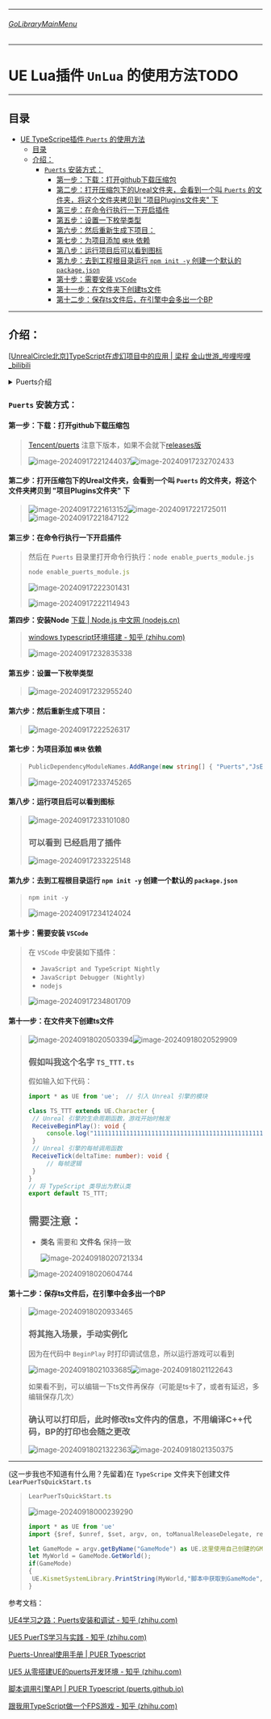 ___________________________________________________________________________________________
###### [GoLibraryMainMenu](../_LibraryMainMenu_.md)
___________________________________________________________________________________________
# UE  Lua插件 `UnLua` 的使用方法TODO


___________________________________________________________________________________________


## 目录

- [UE  TypeScripe插件 `Puerts` 的使用方法](#ue--typescripe插件-puerts-的使用方法)
  - [目录](#目录)
  - [介绍：](#介绍)
    - [`Puerts` 安装方式：](#puerts-安装方式)
      - [第一步：下载：打开github下载压缩包](#第一步下载打开github下载压缩包)
      - [第二步：打开压缩包下的Ureal文件夹，会看到一个叫 `Puerts` 的文件夹，将这个文件夹拷贝到 "项目Plugins文件夹" 下](#第二步打开压缩包下的ureal文件夹会看到一个叫-puerts-的文件夹将这个文件夹拷贝到-项目plugins文件夹-下)
      - [第三步：在命令行执行一下开启插件](#第三步在命令行执行一下开启插件)
      - [第五步：设置一下枚举类型](#第五步设置一下枚举类型)
      - [第六步：然后重新生成下项目：](#第六步然后重新生成下项目)
      - [第七步：为项目添加 `模块` 依赖](#第七步为项目添加-模块-依赖)
      - [第八步：运行项目后可以看到图标](#第八步运行项目后可以看到图标)
      - [第九步：去到工程根目录运行 `npm init -y` 创建一个默认的 `package.json`](#第九步去到工程根目录运行-npm-init--y-创建一个默认的-packagejson)
      - [第十步：需要安装 `VSCode`](#第十步需要安装-vscode)
      - [第十一步：在文件夹下创建ts文件](#第十一步在文件夹下创建ts文件)
      - [第十二步：保存ts文件后，在引擎中会多出一个BP](#第十二步保存ts文件后在引擎中会多出一个bp)


___________________________________________________________________________________________

## 介绍：

[[UnrealCircle北京\]TypeScript在虚幻项目中的应用 | 梁程 金山世游_哔哩哔哩_bilibili](https://www.bilibili.com/video/BV1ms4y1T7Q7/?spm_id_from=333.880.my_history.page.click&vd_source=9e1e64122d802b4f7ab37bd325a89e6c)

<details>
<summary>Puerts介绍</summary>

>
>
>### 和Lua的对比
>
>![image-20240917220016964](./Image/UE_TypeScripe_Puerts/image-20240917220016964.png)
>

------

</details>



### `Puerts` 安装方式：

#### 第一步：下载：打开github下载压缩包

> [Tencent/puerts](https://github.com/Tencent/puerts)
> 注意下版本，如果不会就下[releases版](https://github.com/Tencent/puerts/releases)
>
> ![image-20240917221244037](./Image/UE_TypeScripe_Puerts/image-20240917221244037.png)![image-20240917232702433](./Image/UE_TypeScripe_Puerts/image-20240917232702433.png)

#### 第二步：打开压缩包下的Ureal文件夹，会看到一个叫 `Puerts` 的文件夹，将这个文件夹拷贝到 "项目Plugins文件夹" 下

> ![image-20240917221613152](./Image/UE_TypeScripe_Puerts/image-20240917221613152.png)![image-20240917221725011](./Image/UE_TypeScripe_Puerts/image-20240917221725011.png)![image-20240917221847122](./Image/UE_TypeScripe_Puerts/image-20240917221847122.png)

#### 第三步：在命令行执行一下开启插件

> 然后在 `Puerts` 目录里打开命令行执行：`node enable_puerts_module.js`
>
> ```typescript
> node enable_puerts_module.js
> ```
>
> ![image-20240917222301431](./Image/UE_TypeScripe_Puerts/image-20240917222301431.png)
>
> ![image-20240917222114943](./Image/UE_TypeScripe_Puerts/image-20240917222114943.png)

**第四步：安装Node** [下载 | Node.js 中文网 (nodejs.cn)](https://nodejs.cn/download/)

> [windows typescript环境搭建 - 知乎 (zhihu.com)](https://zhuanlan.zhihu.com/p/362772800?utm_id=0)
>
> ![image-20240917232835338](./Image/UE_TypeScripe_Puerts/image-20240917232835338.png)

#### 第五步：设置一下枚举类型

> ![image-20240917232955240](./Image/UE_TypeScripe_Puerts/image-20240917232955240.png)

#### 第六步：然后重新生成下项目：

> ![image-20240917222526317](./Image/UE_TypeScripe_Puerts/image-20240917222526317.png)

#### 第七步：为项目添加 `模块` 依赖

> ```C#
> PublicDependencyModuleNames.AddRange(new string[] { "Puerts","JsEnv" });
> ```
>
> ![image-20240917233745265](./Image/UE_TypeScripe_Puerts/image-20240917233745265.png)

#### 第八步：运行项目后可以看到图标

> ![image-20240917233101080](./Image/UE_TypeScripe_Puerts/image-20240917233101080.png)
>
> ### 可以看到 **已经启用了插件**
>
> ![image-20240917233225148](./Image/UE_TypeScripe_Puerts/image-20240917233225148.png)

#### 第九步：去到工程根目录运行 `npm init -y` 创建一个默认的 `package.json`

> ```typescript
> npm init -y
> ```
>
> ![image-20240917234124024](./Image/UE_TypeScripe_Puerts/image-20240917234124024.png)

#### 第十步：需要安装 `VSCode`

> 在 `VSCode` 中安装如下插件：
>
> - `JavaScript and TypeScript Nightly`
> - `JavaScript Debugger (Nightly)`
> - `nodejs`
>
> ![image-20240917234801709](./Image/UE_TypeScripe_Puerts/image-20240917234801709.png)

#### 第十一步：在文件夹下创建ts文件

> ![image-20240918020503394](./Image/UE_TypeScripe_Puerts/image-20240918020503394.png)![image-20240918020529909](./Image/UE_TypeScripe_Puerts/image-20240918020529909.png)
>
> ### 假如叫我这个名字 `TS_TTT.ts`
>
> 假如输入如下代码：
>
> ```typescript
> import * as UE from 'ue';  // 引入 Unreal 引擎的模块
> 
> class TS_TTT extends UE.Character {
>  // Unreal 引擎的生命周期函数，游戏开始时触发
>  ReceiveBeginPlay(): void {
>      console.log("11111111111111111111111111111111111111111111111111111111111");  // 输出到 Unreal 的日志
>  }
>  // Unreal 引擎的每帧调用函数
>  ReceiveTick(deltaTime: number): void {
>      // 每帧逻辑
>  }
> }
> // 将 TypeScript 类导出为默认类
> export default TS_TTT;
> ```
>
> ## 需要注意：
>
> - **类名** 需要和 **文件名** 保持一致
>
>   ![image-20240918020721334](./Image/UE_TypeScripe_Puerts/image-20240918020721334.png)
>
> ![image-20240918020604744](./Image/UE_TypeScripe_Puerts/image-20240918020604744.png)

#### 第十二步：保存ts文件后，在引擎中会多出一个BP

> ![image-20240918020933465](./Image/UE_TypeScripe_Puerts/image-20240918020933465.png)
>
> ### 将其拖入场景，手动实例化
>
> 因为在代码中 `BeginPlay` 时打印调试信息，所以运行游戏可以看到
>
> ![image-20240918021033685](./Image/UE_TypeScripe_Puerts/image-20240918021033685.png)![image-20240918021122643](./Image/UE_TypeScripe_Puerts/image-20240918021122643.png)
>
> 如果看不到，可以编辑一下ts文件再保存（可能是ts卡了，或者有延迟，多编辑保存几次）
>
> ### 确认可以打印后，此时修改ts文件内的信息，不用编译C++代码，BP的打印也会随之更改
>
> ![image-20240918021322363](./Image/UE_TypeScripe_Puerts/image-20240918021322363.png)![image-20240918021350375](./Image/UE_TypeScripe_Puerts/image-20240918021350375.png)

------











(这一步我也不知道有什么用？先留着)在 `TypeScripe` 文件夹下创建文件 `LearPuerTsQuickStart.ts`

> ```ts
> LearPuerTsQuickStart.ts
> ```
>
> ![image-20240918000239290](./Image/UE_TypeScripe_Puerts/image-20240918000239290.png)
>
> ```typescript
> import * as UE from 'ue'
> import {$ref, $unref, $set, argv, on, toManualReleaseDelegate, releaseManualReleaseDelegate, blueprint} from 'puerts';
> 
> let GameMode = argv.getByName("GameMode") as UE.这里使用自己创建的GMCPP类去掉A的前缀;
> let MyWorld = GameMode.GetWorld();
> if(GameMode)
> {
>  UE.KismetSystemLibrary.PrintString(MyWorld,"脚本中获取到GameMode",true,true,new UE.LinearColor(1.0,0.0,0.0,1.0),5.0,"None");
> }
> ```





参考文档：

[UE4学习之路：Puerts安装和调试 - 知乎 (zhihu.com)](https://zhuanlan.zhihu.com/p/456267138?utm_psn=1819538649764741120)

[UE5 PuerTS学习与实践 - 知乎 (zhihu.com)](https://zhuanlan.zhihu.com/p/632862773)

[Puerts-Unreal使用手册 | PUER Typescript](https://puerts.github.io/docs/puerts/unreal/manual/)

[UE5 从零搭建UE的puerts开发环境 - 知乎 (zhihu.com)](https://zhuanlan.zhihu.com/p/679045148)

[脚本调用引擎API | PUER Typescript (puerts.github.io)](https://puerts.github.io/docs/puerts/unreal/script_call_uclass/)

[跟我用TypeScript做一个FPS游戏 - 知乎 (zhihu.com)](https://zhuanlan.zhihu.com/p/346531865)